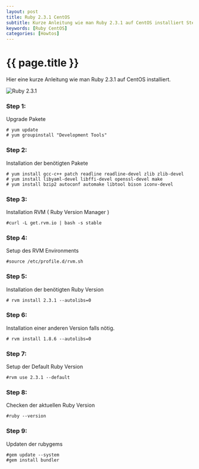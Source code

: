 ```yaml
---
layout: post
title: Ruby 2.3.1 CentOS
subtitle: Kurze Anleitung wie man Ruby 2.3.1 auf CentOS installiert Step 1 Upgrade Packages yum update yum groupinstall
keywords: [Ruby CentOS]
categories: [Howtos]
---
```

# {{ page.title }}

Hier eine kurze Anleitung wie man Ruby 2.3.1 auf CentOS installiert.

![Ruby 2.3.1](../../img/Ruby_Logo.webp)


### Step 1:
Upgrade Pakete
```
# yum update
# yum groupinstall "Development Tools"
```

### Step 2:
Installation der benötigten Pakete
```
# yum install gcc-c++ patch readline readline-devel zlib zlib-devel
# yum install libyaml-devel libffi-devel openssl-devel make
# yum install bzip2 autoconf automake libtool bison iconv-devel
```

### Step 3:
Installation RVM ( Ruby Version Manager )
```
#curl -L get.rvm.io | bash -s stable
```

### Step 4:
Setup des RVM Environments
```
#source /etc/profile.d/rvm.sh
```
### Step 5:
Installation der benötigten Ruby Version
```
# rvm install 2.3.1 --autolibs=0
```

### Step 6:
Installation einer anderen Version falls nötig.
```
# rvm install 1.8.6 --autolibs=0
```

### Step 7:
Setup der Default Ruby Version
```
#rvm use 2.3.1 --default
```

### Step 8:
Checken der aktuellen Ruby Version
```
#ruby --version
```

### Step 9:

Updaten der rubygems
```
#gem update --system
#gem install bundler
```
